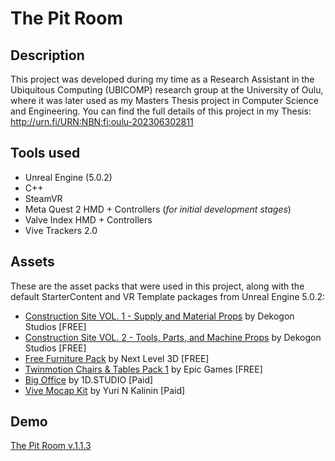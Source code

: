# The Pit Room

## Description
This project was developed during my time as a Research Assistant in the Ubiquitous Computing (UBICOMP) research group at the University of Oulu, where it was later used as my Masters Thesis project in Computer Science and Engineering.
You can find the full details of this project in my Thesis: http://urn.fi/URN:NBN:fi:oulu-202306302811

## Tools used
- Unreal Engine (5.0.2)
- C++
- SteamVR
- Meta Quest 2 HMD + Controllers (*for initial development stages*)
- Valve Index HMD + Controllers
- Vive Trackers 2.0

## Assets
These are the asset packs that were used in this project, along with the default StarterContent and VR Template packages from Unreal Engine 5.0.2:
- [Construction Site VOL. 1 - Supply and Material Props](https://www.unrealengine.com/marketplace/en-US/product/construction-site-vol-1-supply-and-material-props) by Dekogon Studios [FREE]
- [Construction Site VOL. 2 - Tools, Parts, and Machine Props](https://www.unrealengine.com/marketplace/en-US/product/construction-site-vol-2-tools-parts-and-machine-props) by Dekogon Studios [FREE]
- [Free Furniture Pack](https://www.unrealengine.com/marketplace/en-US/product/a4907129f69c44a892f76782489736ab) by Next Level 3D [FREE]
- [Twinmotion Chairs & Tables Pack 1](https://www.unrealengine.com/marketplace/en-US/product/twinmotion-chairs-tables-pack-1) by Epic Games [FREE]
- [Big Office](https://www.unrealengine.com/marketplace/en-US/item/1148cd2554e347209966bb78b2278677) by 1D.STUDIO [Paid]
- [Vive Mocap Kit](https://www.unrealengine.com/marketplace/en-US/item/c5714954833e45629e233185a216b21c) by Yuri N Kalinin [Paid]

## Demo
[The Pit Room v.1.1.3](https://youtu.be/NReYzOWY56w)